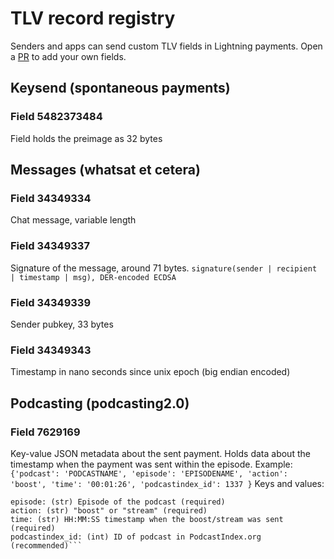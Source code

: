 # TLV record registry

Senders and apps can send custom TLV fields in Lightning payments. Open a [PR](https://github.com/satoshisstream/satoshis.stream/pulls) to add your own fields.

## Keysend (spontaneous payments)
### Field 5482373484
Field holds the preimage as 32 bytes


## Messages (whatsat et cetera)
### Field 34349334
Chat message, variable length
### Field 34349337
Signature of the message, around 71 bytes.
`signature(sender | recipient | timestamp | msg), DER-encoded ECDSA`
### Field 34349339
Sender pubkey, 33 bytes
### Field 34349343
Timestamp in nano seconds since unix epoch (big endian encoded)


## Podcasting (podcasting2.0)
### Field 7629169
Key-value JSON metadata about the sent payment. Holds data about the timestamp when the payment was sent within the episode.
Example: `{'podcast': 'PODCASTNAME', 'episode': 'EPISODENAME', 'action': 'boost', 'time': '00:01:26', 'podcastindex_id': 1337 }`
Keys and values:
```podcast: (str) Title of the podcast (required)
episode: (str) Episode of the podcast (required)
action: (str) "boost" or "stream" (required)
time: (str) HH:MM:SS timestamp when the boost/stream was sent (required)
podcastindex_id: (int) ID of podcast in PodcastIndex.org (recommended)```
